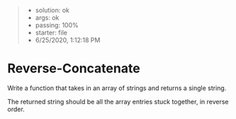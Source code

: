 <!-- BEGIN REPORT -->
> - solution: ok 
> - args: ok 
> - passing: 100% 
> - starter: file 
> - 6/25/2020, 1:12:18 PM
<!-- END REPORT -->

# Reverse-Concatenate

Write a function that takes in an array of strings and returns a single string.

The returned string should be all the array entries stuck together, in reverse order.

